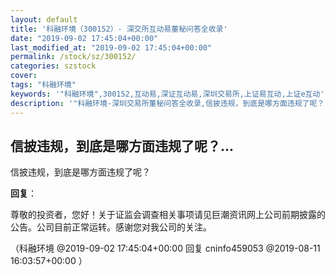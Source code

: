 ```yaml
---
layout: default
title: '科融环境（300152）- 深交所互动易董秘问答全收录'
date: "2019-09-02 17:45:04+00:00"
last_modified_at: "2019-09-02 17:45:04+00:00"
permalink: /stock/sz/300152/
categories: szstock
cover: 
tags: "科融环境"
keywords: '"科融环境",300152,互动易,深证互动易,深圳交易所,上证易互动,上证e互动'
description: '"科融环境-深圳交易所董秘问答全收录,信披违规，到底是哪方面违规了呢？"'
---
```


## 信披违规，到底是哪方面违规了呢？...

信披违规，到底是哪方面违规了呢？

**回复**：

尊敬的投资者，您好！关于证监会调查相关事项请见巨潮资讯网上公司前期披露的公告。公司目前正常运转。感谢您对我公司的关注。 

（科融环境  @2019-09-02 17:45:04+00:00 回复 cninfo459053  @2019-08-11 16:03:57+00:00 ）

